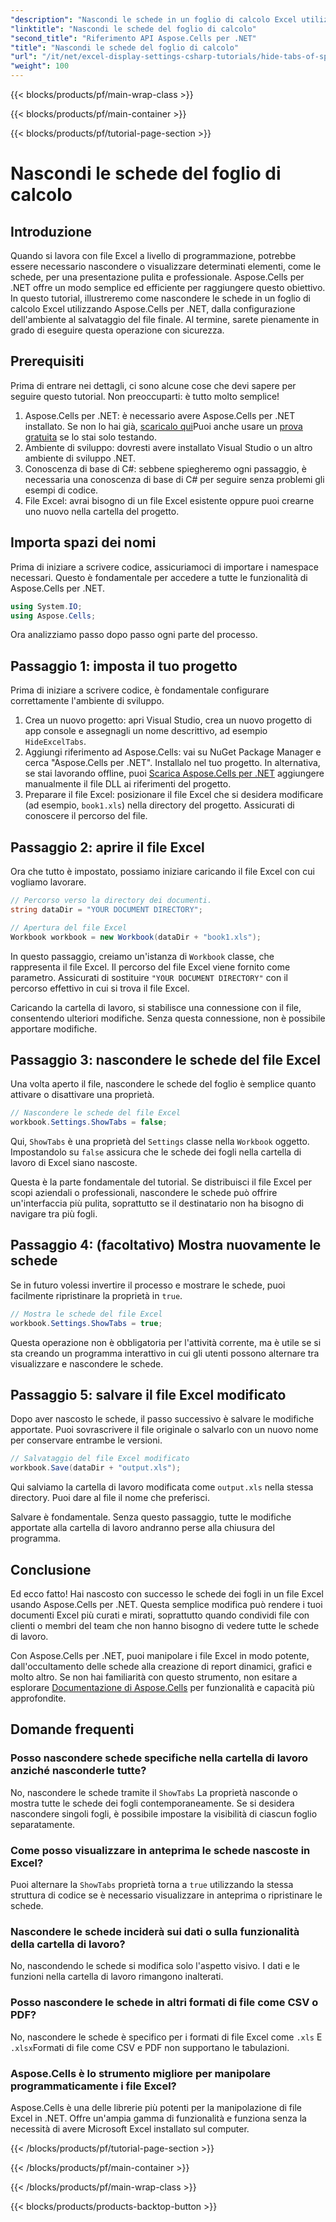 ```yaml
---
"description": "Nascondi le schede in un foglio di calcolo Excel utilizzando Aspose.Cells per .NET. Scopri come nascondere e visualizzare le schede del foglio di calcolo in pochi semplici passaggi."
"linktitle": "Nascondi le schede del foglio di calcolo"
"second_title": "Riferimento API Aspose.Cells per .NET"
"title": "Nascondi le schede del foglio di calcolo"
"url": "/it/net/excel-display-settings-csharp-tutorials/hide-tabs-of-spreadsheet/"
"weight": 100
---
```


{{< blocks/products/pf/main-wrap-class >}}

{{< blocks/products/pf/main-container >}}

{{< blocks/products/pf/tutorial-page-section >}}

# Nascondi le schede del foglio di calcolo

## Introduzione

Quando si lavora con file Excel a livello di programmazione, potrebbe essere necessario nascondere o visualizzare determinati elementi, come le schede, per una presentazione pulita e professionale. Aspose.Cells per .NET offre un modo semplice ed efficiente per raggiungere questo obiettivo. In questo tutorial, illustreremo come nascondere le schede in un foglio di calcolo Excel utilizzando Aspose.Cells per .NET, dalla configurazione dell'ambiente al salvataggio del file finale. Al termine, sarete pienamente in grado di eseguire questa operazione con sicurezza.

## Prerequisiti

Prima di entrare nei dettagli, ci sono alcune cose che devi sapere per seguire questo tutorial. Non preoccuparti: è tutto molto semplice!

1. Aspose.Cells per .NET: è necessario avere Aspose.Cells per .NET installato. Se non lo hai già, [scaricalo qui](https://releases.aspose.com/cells/net/)Puoi anche usare un [prova gratuita](https://releases.aspose.com/) se lo stai solo testando.
2. Ambiente di sviluppo: dovresti avere installato Visual Studio o un altro ambiente di sviluppo .NET.
3. Conoscenza di base di C#: sebbene spiegheremo ogni passaggio, è necessaria una conoscenza di base di C# per seguire senza problemi gli esempi di codice.
4. File Excel: avrai bisogno di un file Excel esistente oppure puoi crearne uno nuovo nella cartella del progetto.

## Importa spazi dei nomi

Prima di iniziare a scrivere codice, assicuriamoci di importare i namespace necessari. Questo è fondamentale per accedere a tutte le funzionalità di Aspose.Cells per .NET.

```csharp
using System.IO;
using Aspose.Cells;
```

Ora analizziamo passo dopo passo ogni parte del processo.

## Passaggio 1: imposta il tuo progetto

Prima di iniziare a scrivere codice, è fondamentale configurare correttamente l'ambiente di sviluppo.

1. Crea un nuovo progetto: apri Visual Studio, crea un nuovo progetto di app console e assegnagli un nome descrittivo, ad esempio `HideExcelTabs`.
2. Aggiungi riferimento ad Aspose.Cells: vai su NuGet Package Manager e cerca "Aspose.Cells per .NET". Installalo nel tuo progetto.
In alternativa, se stai lavorando offline, puoi [Scarica Aspose.Cells per .NET](https://releases.aspose.com/cells/net/) aggiungere manualmente il file DLL ai riferimenti del progetto.
3. Preparare il file Excel: posizionare il file Excel che si desidera modificare (ad esempio, `book1.xls`) nella directory del progetto. Assicurati di conoscere il percorso del file.

## Passaggio 2: aprire il file Excel

Ora che tutto è impostato, possiamo iniziare caricando il file Excel con cui vogliamo lavorare.

```csharp
// Percorso verso la directory dei documenti.
string dataDir = "YOUR DOCUMENT DIRECTORY";

// Apertura del file Excel
Workbook workbook = new Workbook(dataDir + "book1.xls");
```

In questo passaggio, creiamo un'istanza di `Workbook` classe, che rappresenta il file Excel. Il percorso del file Excel viene fornito come parametro. Assicurati di sostituire `"YOUR DOCUMENT DIRECTORY"` con il percorso effettivo in cui si trova il file Excel.

Caricando la cartella di lavoro, si stabilisce una connessione con il file, consentendo ulteriori modifiche. Senza questa connessione, non è possibile apportare modifiche.

## Passaggio 3: nascondere le schede del file Excel

Una volta aperto il file, nascondere le schede del foglio è semplice quanto attivare o disattivare una proprietà.

```csharp
// Nascondere le schede del file Excel
workbook.Settings.ShowTabs = false;
```

Qui, `ShowTabs` è una proprietà del `Settings` classe nella `Workbook` oggetto. Impostandolo su `false` assicura che le schede dei fogli nella cartella di lavoro di Excel siano nascoste.

Questa è la parte fondamentale del tutorial. Se distribuisci il file Excel per scopi aziendali o professionali, nascondere le schede può offrire un'interfaccia più pulita, soprattutto se il destinatario non ha bisogno di navigare tra più fogli.

## Passaggio 4: (facoltativo) Mostra nuovamente le schede

Se in futuro volessi invertire il processo e mostrare le schede, puoi facilmente ripristinare la proprietà in `true`.

```csharp
// Mostra le schede del file Excel
workbook.Settings.ShowTabs = true;
```

Questa operazione non è obbligatoria per l'attività corrente, ma è utile se si sta creando un programma interattivo in cui gli utenti possono alternare tra visualizzare e nascondere le schede.

## Passaggio 5: salvare il file Excel modificato

Dopo aver nascosto le schede, il passo successivo è salvare le modifiche apportate. Puoi sovrascrivere il file originale o salvarlo con un nuovo nome per conservare entrambe le versioni.

```csharp
// Salvataggio del file Excel modificato
workbook.Save(dataDir + "output.xls");
```

Qui salviamo la cartella di lavoro modificata come `output.xls` nella stessa directory. Puoi dare al file il nome che preferisci.

Salvare è fondamentale. Senza questo passaggio, tutte le modifiche apportate alla cartella di lavoro andranno perse alla chiusura del programma.

## Conclusione

Ed ecco fatto! Hai nascosto con successo le schede dei fogli in un file Excel usando Aspose.Cells per .NET. Questa semplice modifica può rendere i tuoi documenti Excel più curati e mirati, soprattutto quando condividi file con clienti o membri del team che non hanno bisogno di vedere tutte le schede di lavoro.

Con Aspose.Cells per .NET, puoi manipolare i file Excel in modo potente, dall'occultamento delle schede alla creazione di report dinamici, grafici e molto altro. Se non hai familiarità con questo strumento, non esitare a esplorare [Documentazione di Aspose.Cells](https://reference.aspose.com/cells/net/) per funzionalità e capacità più approfondite.

## Domande frequenti

### Posso nascondere schede specifiche nella cartella di lavoro anziché nasconderle tutte?  
No, nascondere le schede tramite il `ShowTabs` La proprietà nasconde o mostra tutte le schede dei fogli contemporaneamente. Se si desidera nascondere singoli fogli, è possibile impostare la visibilità di ciascun foglio separatamente.

### Come posso visualizzare in anteprima le schede nascoste in Excel?  
Puoi alternare la `ShowTabs` proprietà torna a `true` utilizzando la stessa struttura di codice se è necessario visualizzare in anteprima o ripristinare le schede.

### Nascondere le schede inciderà sui dati o sulla funzionalità della cartella di lavoro?  
No, nascondendo le schede si modifica solo l'aspetto visivo. I dati e le funzioni nella cartella di lavoro rimangono inalterati.

### Posso nascondere le schede in altri formati di file come CSV o PDF?  
No, nascondere le schede è specifico per i formati di file Excel come `.xls` E `.xlsx`Formati di file come CSV e PDF non supportano le tabulazioni.

### Aspose.Cells è lo strumento migliore per manipolare programmaticamente i file Excel?  
Aspose.Cells è una delle librerie più potenti per la manipolazione di file Excel in .NET. Offre un'ampia gamma di funzionalità e funziona senza la necessità di avere Microsoft Excel installato sul computer.

{{< /blocks/products/pf/tutorial-page-section >}}

{{< /blocks/products/pf/main-container >}}

{{< /blocks/products/pf/main-wrap-class >}}

{{< blocks/products/products-backtop-button >}}
